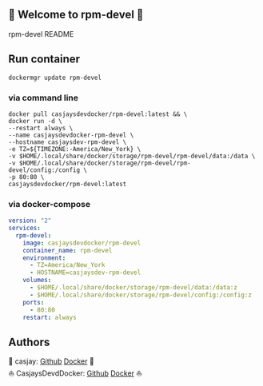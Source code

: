 ## 👋 Welcome to rpm-devel 🚀  

rpm-devel README  
  
  
## Run container

```shell
dockermgr update rpm-devel
```

### via command line

```shell
docker pull casjaysdevdocker/rpm-devel:latest && \
docker run -d \
--restart always \
--name casjaysdevdocker-rpm-devel \
--hostname casjaysdev-rpm-devel \
-e TZ=${TIMEZONE:-America/New_York} \
-v $HOME/.local/share/docker/storage/rpm-devel/rpm-devel/data:/data \
-v $HOME/.local/share/docker/storage/rpm-devel/rpm-devel/config:/config \
-p 80:80 \
casjaysdevdocker/rpm-devel:latest
```

### via docker-compose

```yaml
version: "2"
services:
  rpm-devel:
    image: casjaysdevdocker/rpm-devel
    container_name: rpm-devel
    environment:
      - TZ=America/New_York
      - HOSTNAME=casjaysdev-rpm-devel
    volumes:
      - $HOME/.local/share/docker/storage/rpm-devel/data:/data:z
      - $HOME/.local/share/docker/storage/rpm-devel/config:/config:z
    ports:
      - 80:80
    restart: always
```

## Authors  

🤖 casjay: [Github](https://github.com/casjay) [Docker](https://hub.docker.com/r/casjay) 🤖  
⛵ CasjaysDevdDocker: [Github](https://github.com/casjaysdev) [Docker](https://hub.docker.com/r/casjaysdevdocker) ⛵  
